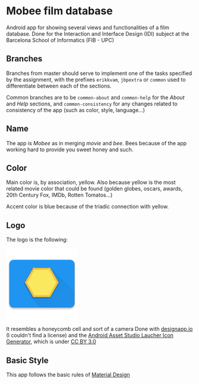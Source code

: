 # Mobee film database
Android app for showing several views and functionalities of a film database. Done for the Interaction and Interface Design (IDI) subject at the Barcelona School of Informatics (FIB - UPC)

## Branches
Branches from master should serve to implement one of the tasks specified by the assignment, with the prefixes `erikkvam`, `jbpextra` or `common` used to differentiate between each of the sections.

Common branches are to be `common-about` and `common-help` for the *About* and *Help* sections, and `common-consistency` for any changes related to consistency of the app (such as color, style, language...)

## Name
The app is *Mobee* as in merging *movie* and *bee*. Bees because of the app working hard to provide you sweet honey and such.

## Color
Main color is, by association, yellow. Also because yellow is the most related movie color that could be found (golden globes, oscars, awards, 20th Century Fox, IMDb, Rotten Tomatos...)

Accent color is blue because of the triadic connection with yellow.

## Logo
The logo is the following:

![Mobee logo](https://github.com/erikkvam/Mobee/blob/common-consistency/app/src/main/res/mipmap-xxxhdpi/ic_launcher.png)

It resembles a honeycomb cell and sort of a camera
Done with [designapp.io](designapp.io) (I couldn't find a license) and the [Android Asset Studio Laucher Icon Generator](https://romannurik.github.io/AndroidAssetStudio/icons-launcher.html#foreground.type=text&foreground.space.trim=1&foreground.space.pad=0.1&foreground.text.text=Mobee&foreground.text.font=Garamond&foreColor=607d8b%2C0&crop=0&backgroundShape=hrect&backColor=ffffff%2C100&effects=none), which is under [CC BY 3.0](https://creativecommons.org/licenses/by/3.0/)

## Basic Style
This app follows the basic rules of [Material Design](material.io)
